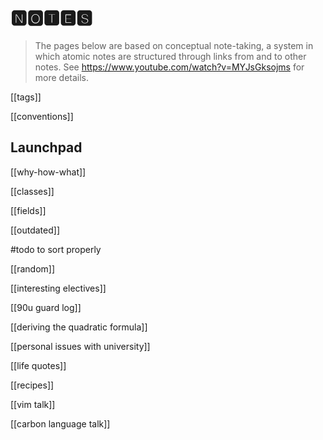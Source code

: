# 🅽🅾🆃🅴🆂

> The pages below are based on conceptual note-taking, a system in which
> atomic notes are structured through links from and to other notes.
> See <https://www.youtube.com/watch?v=MYJsGksojms> for more details.

[[tags]]

[[conventions]]

## Launchpad

[[why-how-what]]

[[classes]]

[[fields]]

[[outdated]]

#todo to sort properly

[[random]]

[[interesting electives]]

[[90u guard log]]

[[deriving the quadratic formula]]

[[personal issues with university]]

[[life quotes]]

[[recipes]]

[[vim talk]]

[[carbon language talk]]
